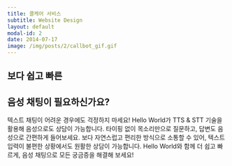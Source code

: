 ```yaml
---
title: 콜케어 서비스
subtitle: Website Design
layout: default
modal-id: 2
date: 2014-07-17
image: /img/posts/2/callbot_gif.gif
---
```


## 보다 쉽고 빠른 
## 음성 채팅이 필요하신가요?

텍스트 채팅이 어려운 경우에도 걱정하지 마세요!
Hello World가 TTS & STT 기술을 활용해 음성으로도 상담이 가능합니다. 타이핑 없이 목소리만으로 질문하고, 답변도 음성으로 간편하게 들어보세요. 
보다 자연스럽고 편리한 방식으로 소통할 수 있어, 텍스트 입력이 불편한 상황에서도 원활한 상담이 가능합니다. 
Hello World와 함께 더 쉽고 빠르게, 음성 채팅으로 모든 궁금증을 해결해 보세요!